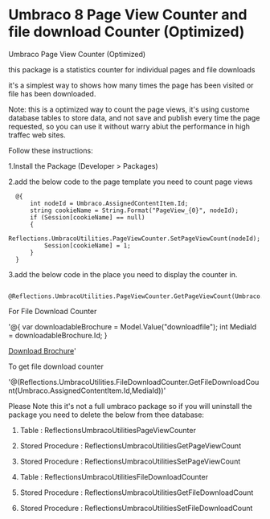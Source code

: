 # Umbraco 8 Page View Counter and file download Counter (Optimized)
Umbraco Page View Counter (Optimized)


this package is a statistics counter for individual pages and file downloads

it's a simplest way to shows how many times the page has been visited or file has been downloaded.

Note: this is a optimized way to count the page views, it's using custome database tables to store data, and not save and publish every time the page requested, so you can use it without warry abiut the performance in high traffec web sites.

Follow these instructions:

  1.Install the Package (Developer > Packages)
  
  2.add the below code to the page template you need to count page views
  
      @{ 
          int nodeId = Umbraco.AssignedContentItem.Id;
          string cookieName = String.Format("PageView_{0}", nodeId);
          if (Session[cookieName] == null)
          {
              Reflections.UmbracoUtilities.PageViewCounter.SetPageViewCount(nodeId);
              Session[cookieName] = 1;
          }
      }

 3.add the below code in the place you need to display the counter in.
 
     @Reflections.UmbracoUtilities.PageViewCounter.GetPageViewCount(Umbraco.AssignedContentItem.Id)
     
     
For File Download Counter

'@{
var downloadableBrochure = Model.Value<IPublishedContent>("downloadfile");
int MediaId = downloadableBrochure.Id;
}

<a href="@(Reflections.UmbracoUtilities.FileDownloadCounter.FileDownloadCount(Umbraco.AssignedContentItem.Id,MediaId))" target="_blank" download>Download Brochure</a>'

To get file download counter

'@(Reflections.UmbracoUtilities.FileDownloadCounter.GetFileDownloadCount(Umbraco.AssignedContentItem.Id,MediaId))'


Please Note this it's not a full umbraco package so if you will uninstall the package you need to delete the below from thee database:

1. Table : ReflectionsUmbracoUtilitiesPageViewCounter
2. Stored Procedure : ReflectionsUmbracoUtilitiesGetPageViewCount
3. Stored Procedure : ReflectionsUmbracoUtilitiesSetPageViewCount

4. Table : ReflectionsUmbracoUtilitiesFileDownloadCounter
5. Stored Procedure : ReflectionsUmbracoUtilitiesGetFileDownloadCount 
6. Stored Procedure : ReflectionsUmbracoUtilitiesSetFileDownloadCount

